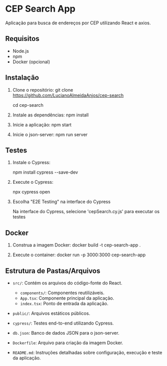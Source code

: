 # CEP Search App

   Aplicação para busca de endereços por CEP utilizando React e axios.

   ## Requisitos

   - Node.js
   - npm
   - Docker (opcional)

   ## Instalação

   1. Clone o repositório:
      git clone https://github.com/LucianoAlmeidaAnjos/cep-search
      
      cd cep-search
      

   3. Instale as dependências:
      npm install
      

   4. Inicie a aplicação:
      npm start
      

   5. Inicie o json-server:
      npm run server
      

   ## Testes

   1. Instale o Cypress:
      
      npm install cypress --save-dev
      

   2. Execute o Cypress:
      
      npx cypress open

   3. Escolha "E2E Testing" na interface do Cypress

      Na interface do Cypress, selecione 'cepSearch.cy.js' para executar os testes
      

   ## Docker

   1. Construa a imagem Docker:
      docker build -t cep-search-app .
      

   2. Execute o container:
      docker run -p 3000:3000 cep-search-app
      

   ## Estrutura de Pastas/Arquivos

   - `src/`: Contém os arquivos do código-fonte do React.
     - `components/`: Componentes reutilizáveis.
     - `App.tsx`: Componente principal da aplicação.
     - `index.tsx`: Ponto de entrada da aplicação.

   - `public/`: Arquivos estáticos públicos.
   - `cypress/`: Testes end-to-end utilizando Cypress.
   - `db.json`: Banco de dados JSON para o json-server.
   - `Dockerfile`: Arquivo para criação da imagem Docker.
   - `README.md`: Instruções detalhadas sobre configuração, execução e teste da aplicação.
